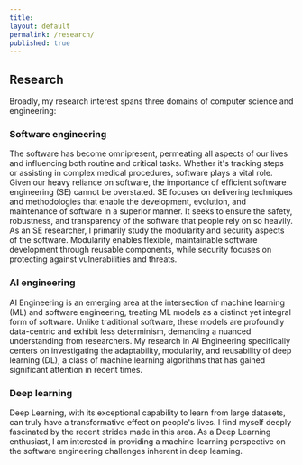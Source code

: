 ```yaml
---
title:
layout: default
permalink: /research/
published: true
---
```


## Research
Broadly, my research interest spans three domains of computer science and engineering:
### Software engineering
The software has become omnipresent, permeating all aspects of our lives and influencing both routine and critical tasks. Whether it's tracking steps or assisting in complex medical procedures, software plays a vital role. Given our heavy reliance on software, the importance of efficient software engineering (SE) cannot be overstated. SE focuses on delivering techniques and methodologies that enable the development, evolution, and maintenance of software in a superior manner. It seeks to ensure the safety, robustness, and transparency of the software that people rely on so heavily. As an SE researcher, I primarily study the modularity and security aspects of the software. Modularity enables flexible, maintainable software development through reusable components, while security focuses on protecting against vulnerabilities and threats.
### AI engineering
AI Engineering is an emerging area at the intersection of machine learning (ML) and software engineering, treating ML models as a distinct yet integral form of software. Unlike traditional software, these models are profoundly data-centric and exhibit less determinism, demanding a nuanced understanding from researchers. My research in AI Engineering specifically centers on investigating the adaptability, modularity, and reusability of deep learning (DL), a class of machine learning algorithms that has gained significant attention in recent times.
### Deep learning
Deep Learning, with its exceptional capability to learn from large datasets, can truly have a transformative effect on people's lives. I find myself deeply fascinated by the recent strides made in this area. As a Deep Learning enthusiast, I am interested in providing a machine-learning perspective on the software engineering challenges inherent in deep learning. 



